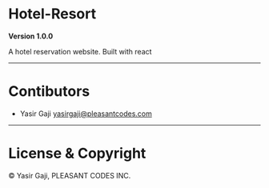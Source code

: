 # Hotel-Resort 

**Version 1.0.0**

A hotel reservation website. Built with react

---
# Contibutors
- Yasir Gaji <yasirgaji@pleasantcodes.com>

---
# License & Copyright

© Yasir Gaji, PLEASANT CODES INC.

